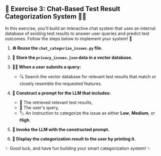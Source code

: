 ## 🚦 Exercise 3: Chat-Based Test Result Categorization System 🤖💬

In this exercise, you'll build an interactive chat system that uses an internal database of existing test results to answer user queries and predict test outcomes. Follow the steps below to implement your system! 🚀

1. **♻️ Reuse the `chat_categorize_issues.py` file.**

2. **💾 Store the `privacy_issues.json` data in a vector database.**

3. **🧑‍💻 When a user submits a query:**
   - 🔍 Search the vector database for relevant test results that match or closely resemble the requested features.

4. **📝 Construct a prompt for the LLM that includes:**
   - 📄 The retrieved relevant test results,
   - 💬 The user's query,
   - 🏷️ An instruction to categorize the issue as either **Low**, **Medium**, or **High**.

5. **🤖 Invoke the LLM with the constructed prompt.**

6. **📢 Display the categorization result to the user by printing it.**

✨ Good luck, and have fun building your smart categorization system! ✨
